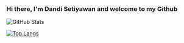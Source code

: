 ### Hi there, I'm Dandi Setiyawan and welcome to my Github

![GitHub Stats](https://github-readme-stats.vercel.app/api?username=WynstelleID&theme=tokyonight)

[![Top Langs](https://github-readme-stats.vercel.app/api/top-langs/?username=WynstelleID&layout=compact)](https://github.com/WynstelleID/github-readme-stats)
